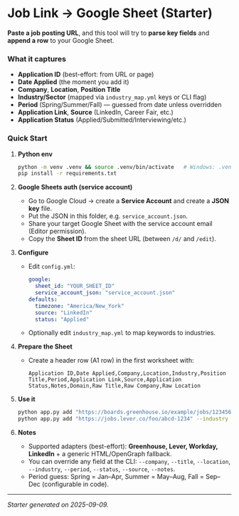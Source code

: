 # Job Link → Google Sheet (Starter)

**Paste a job posting URL**, and this tool will try to **parse key fields** and **append a row** to your Google Sheet.

### What it captures
- **Application ID** (best-effort: from URL or page)
- **Date Applied** (the moment you add it)
- **Company**, **Location**, **Position Title**
- **Industry/Sector** (mapped via `industry_map.yml` keys or CLI flag)
- **Period** (Spring/Summer/Fall) — guessed from date unless overridden
- **Application Link**, **Source** (LinkedIn, Career Fair, etc.)
- **Application Status** (Applied/Submitted/Interviewing/etc.)

### Quick Start
1. **Python env**
   ```bash
   python -m venv .venv && source .venv/bin/activate   # Windows: .venv\Scripts\activate
   pip install -r requirements.txt
   ```

2. **Google Sheets auth (service account)**
   - Go to Google Cloud → create a **Service Account** and create a **JSON key** file.
   - Put the JSON in this folder, e.g. `service_account.json`.
   - Share your target Google Sheet with the service account email (Editor permission).
   - Copy the **Sheet ID** from the sheet URL (between `/d/` and `/edit`).

3. **Configure**
   - Edit `config.yml`:
     ```yaml
     google:
       sheet_id: "YOUR_SHEET_ID"
       service_account_json: "service_account.json"
     defaults:
       timezone: "America/New_York"
       source: "LinkedIn"
       status: "Applied"
     ```
   - Optionally edit `industry_map.yml` to map keywords to industries.

4. **Prepare the Sheet**
   - Create a header row (A1 row) in the first worksheet with:
     ```
     Application ID,Date Applied,Company,Location,Industry,Position Title,Period,Application Link,Source,Application Status,Notes,Domain,Raw Title,Raw Company,Raw Location
     ```

5. **Use it**
   ```bash
   python app.py add "https://boards.greenhouse.io/example/jobs/1234567" --source LinkedIn --status Applied
   python app.py add "https://jobs.lever.co/foo/abcd-1234" --industry Energy
   ```

6. **Notes**
   - Supported adapters (best-effort): **Greenhouse, Lever, Workday, LinkedIn** + a generic HTML/OpenGraph fallback.
   - You can override any field at the CLI: `--company`, `--title`, `--location`, `--industry`, `--period`, `--status`, `--source`, `--notes`.
   - Period guess: Spring = Jan–Apr, Summer = May–Aug, Fall = Sep–Dec (configurable in code).

---

_Starter generated on 2025-09-09._
